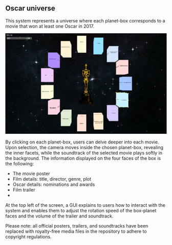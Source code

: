 ## Oscar universe

This system represents a universe where each planet-box corresponds to a movie that won at least one Oscar in 2017. 

![Oscar universe with movies that won at least one Oscar in 2017](oscar-universe.png)

By clicking on each planet-box, users can delve deeper into each movie. Upon selection, the camera moves inside the chosen planet-box, revealing the inner facets, while the soundtrack of the selected movie plays softly in the background. The information displayed on the four faces of the box is the following:  
* The movie poster
* Film details: title, director, genre, plot
* Oscar details: nominations and awards
* Film trailer
* 
At the top left of the screen, a GUI explains to users how to interact with the system and enables them to adjust the rotation speed of the box-planet faces and the volume of the trailer and soundtrack.

Please note: all official posters, trailers, and soundtracks have been replaced with royalty-free media files in the repository to adhere to copyright regulations.

